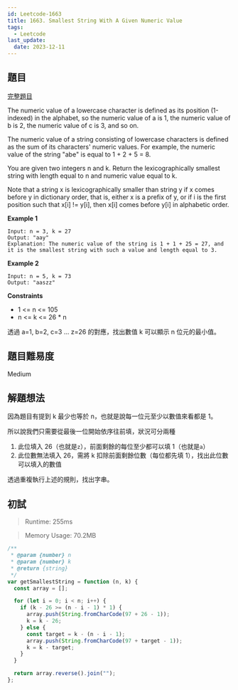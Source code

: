 ```yaml
---
id: Leetcode-1663
title: 1663. Smallest String With A Given Numeric Value
tags:
  - Leetcode
last_update:
  date: 2023-12-11
---
```


## 題目

[完整題目](https://leetcode.com/problems/smallest-string-with-a-given-numeric-value/)

The numeric value of a lowercase character is defined as its position (1-indexed) in the alphabet, so the numeric value of a is 1, the numeric value of b is 2, the numeric value of c is 3, and so on.

The numeric value of a string consisting of lowercase characters is defined as the sum of its characters' numeric values. For example, the numeric value of the string "abe" is equal to 1 + 2 + 5 = 8.

You are given two integers n and k. Return the lexicographically smallest string with length equal to n and numeric value equal to k.

Note that a string x is lexicographically smaller than string y if x comes before y in dictionary order, that is, either x is a prefix of y, or if i is the first position such that x[i] != y[i], then x[i] comes before y[i] in alphabetic order.

**Example 1**

```
Input: n = 3, k = 27
Output: "aay"
Explanation: The numeric value of the string is 1 + 1 + 25 = 27, and it is the smallest string with such a value and length equal to 3.
```

**Example 2**

```
Input: n = 5, k = 73
Output: "aaszz"
```

**Constraints**

- 1 <= n <= 105
- n <= k <= 26 \* n

透過 a=1, b=2, c=3 ... z=26 的對應，找出數值 k 可以顯示 n 位元的最小值。

## 題目難易度

Medium

## 解題想法

因為題目有提到 k 最少也等於 n，也就是說每一位元至少以數值來看都是 1。

所以說我們只需要從最後一位開始依序往前填，狀況可分兩種

1. 此位填入 26（也就是`z`），前面剩餘的每位至少都可以填 1（也就是`a`）
2. 此位數無法填入 26，需將 k 扣除前面剩餘位數（每位都先填 1），找出此位數可以填入的數值

透過重複執行上述的規則，找出字串。

## 初試

> Runtime: 255ms

> Memory Usage: 70.2MB

```javascript
/**
 * @param {number} n
 * @param {number} k
 * @return {string}
 */
var getSmallestString = function (n, k) {
  const array = [];

  for (let i = 0; i < n; i++) {
    if (k - 26 >= (n - i - 1) * 1) {
      array.push(String.fromCharCode(97 + 26 - 1));
      k = k - 26;
    } else {
      const target = k - (n - i - 1);
      array.push(String.fromCharCode(97 + target - 1));
      k = k - target;
    }
  }

  return array.reverse().join("");
};
```
